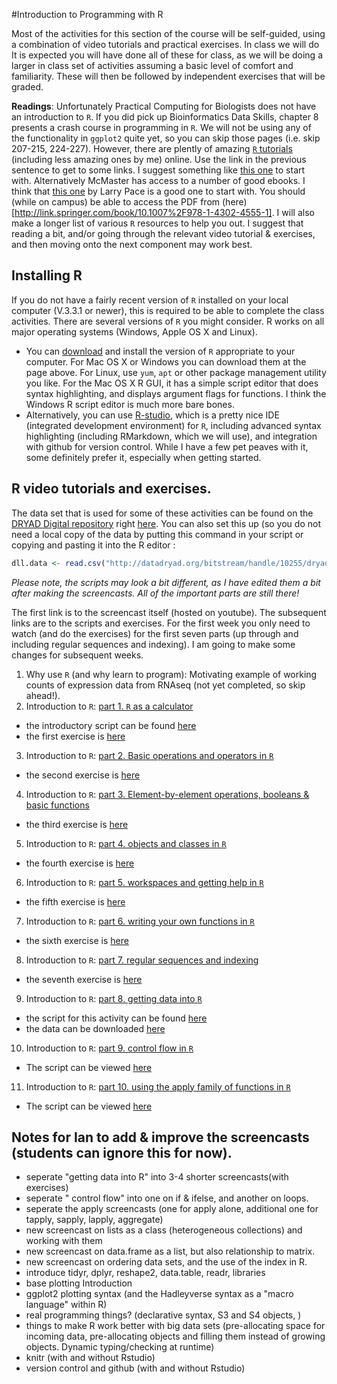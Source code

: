 #Introduction to Programming with R

Most of the activities for this section of the course will be self-guided, using a combination of video tutorials and practical exercises. In class we will do  It is expected you will have done all of these for class, as we will be doing a larger in class set of activities assuming a basic level of comfort and familiarity. These will then be followed by independent exercises that will be graded.

**Readings**: Unfortunately Practical Computing for Biologists does not have an introduction to `R`. If you did pick up Bioinformatics Data Skills, chapter 8 presents a crash course in programming in `R`. We will not be using any of the functionality in `ggplot2` quite yet, so you can skip those pages (i.e. skip 207-215, 224-227). However, there are plently of amazing [`R` tutorials](https://cran.r-project.org/other-docs.html) (including less amazing ones by me) online. Use the link in the previous sentence to get to some links. I suggest something like [this one](https://cran.r-project.org/doc/contrib/Paradis-rdebuts_en.pdf) to start with. Alternatively McMaster has access to a number of good ebooks. I think that [this one](http://catalogue.mcmaster.ca/catalogue/Record/2702791) by Larry Pace is a good one to start with. You should (while on campus) be able to access the PDF from (here)[http://link.springer.com/book/10.1007%2F978-1-4302-4555-1]. I will also make a longer list of various `R` resources to help you out.  I suggest that reading a bit, and/or going through the relevant video tutorial & exercises, and then moving onto the next component may work best.

## Installing R
If you do not have a fairly recent version of `R` installed on your local computer (V.3.3.1 or newer), this is required to be able to complete the class activities. There are several versions of `R` you might consider. R works on all major operating systems (Windows, Apple OS X and Linux).
- You can [download](http://cran.utstat.utoronto.ca/) and install the version of `R` appropriate to your computer. For Mac OS X or Windows you can download them at the page above. For Linux, use `yum`, `apt` or other package management utility you like. For the Mac OS X R GUI, it has a simple script editor that does syntax highlighting, and displays argument flags for functions. I think the Windows R script editor is much more bare bones.
- Alternatively, you can use [R-studio](https://www.rstudio.com/), which is a pretty nice IDE (integrated development environment) for `R`, including advanced syntax highlighting (including RMarkdown, which we will use), and integration with github for version control. While I have a few pet peaves with it, some definitely prefer it, especially when getting started.

## R video tutorials and exercises.
The data set that is used for some of these activities can be found on the [DRYAD Digital repository](http://datadryad.org/) right [here](http://datadryad.org/bitstream/handle/10255/dryad.8377/dll.csv?sequence=1). You can also set this up (so you do not need a local copy of the data by putting this command in your script or copying and pasting it into the R editor :
```R
dll.data <- read.csv("http://datadryad.org/bitstream/handle/10255/dryad.8377/dll.csv", h=T)
```

*Please note, the scripts may look a bit different, as I have edited them a bit after making the screencasts. All of the important parts are still there!*

The first link is to the screencast itself (hosted on youtube). The subsequent links are to the scripts and exercises. For the first week you only need to watch (and do the exercises) for the first seven parts (up through and including regular sequences and indexing). I am going to make some changes for subsequent weeks.

1. Why use `R` (and why learn to program): Motivating example of working counts of expression data from RNAseq (not yet completed, so skip ahead!).
2. Introduction to `R`: [part 1. `R` as a calculator](https://youtu.be/Kyxx9_NLlUY)
  - the introductory script can be found [here](./Rscripts/R_Introductory_tutorial_part_1.R)
  - the first exercise is [here](./R_exercises/R_exercise_1.md)
3. Introduction to `R`: [part 2. Basic operations and operators in `R`](https://www.youtube.com/watch?v=UrtWeRPpWCw)
  - the second exercise is [here](./R_exercises/R_exercise_2.md)
4. Introduction to `R`: [part 3. Element-by-element operations, booleans & basic functions](https://www.youtube.com/watch?v=8VcysxMmpg0)
  - the third exercise is [here](./R_exercises/R_exercise_3.md)
5. Introduction to `R`: [part 4. objects and classes in `R`](https://www.youtube.com/watch?v=-qDiqnEVaLk)
  - the fourth exercise is [here](./R_exercises/R_exercise_4.md)
6. Introduction to `R`: [part 5. workspaces and getting help in `R`](https://www.youtube.com/watch?v=0Y9IRfJwzjo)
  - the fifth exercise is [here](./R_exercises/R_exercise_5.md)
7. Introduction to `R`: [part 6. writing your own functions in `R`](https://www.youtube.com/watch?v=Mth_tvrxik0)
  - the sixth exercise is [here](./R_exercises/R_exercise_6.md)
8. Introduction to `R`: [part 7. regular sequences and indexing](https://www.youtube.com/watch?v=V5_vb7gLtrk)
  - the seventh exercise is [here](./R_exercises/R_exercise_7.md)
9. Introduction to `R`: [part 8. getting data into `R`](https://www.youtube.com/watch?v=SlupCvzH2nM)
  - the script for this activity can be found [here](./Rscripts/R_Introductory_tutorial_part_2.R)
  - the data can be downloaded [here](http://datadryad.org/bitstream/handle/10255/dryad.8377/dll.csv)
10. Introduction to `R`: [part 9. control flow in `R`](https://www.youtube.com/watch?v=FgtqJ8-DN7k)
  - The script can be viewed [here](./Rscripts/IntroductionControlFlowR.R)
11. Introduction to `R`: [part 10. using the apply family of functions in `R`](https://www.youtube.com/watch?v=uL_LdYS-scQ)
  - The script can be viewed [here](./Rscripts/applyLikeFunctionsR.R)


## Notes for Ian to add & improve the screencasts (students can ignore this for now).
- seperate "getting data into R" into 3-4 shorter screencasts(with exercises)
- seperate " control flow" into one on if & ifelse, and another on loops.
- seperate the apply screencasts (one for apply alone, additional one for tapply, sapply, lapply, aggregate)
- new screencast on lists as a class (heterogeneous collections) and working with them
- new screencast on data.frame as a list, but also relationship to matrix.
- new screencast on ordering data sets, and the use of the index in R.
- introduce tidyr, dplyr, reshape2, data.table, readr, libraries
- base plotting Introduction
- ggplot2 plotting syntax (and the Hadleyverse syntax as a "macro language" within R)
- real programming things? (declarative syntax, S3 and S4 objects,  )
- things to make R work better with big data sets (pre-allocating space for incoming data, pre-allocating objects and filling them instead of growing objects. Dynamic typing/checking at runtime)
- knitr (with and without Rstudio)
- version control and github (with and without Rstudio)
